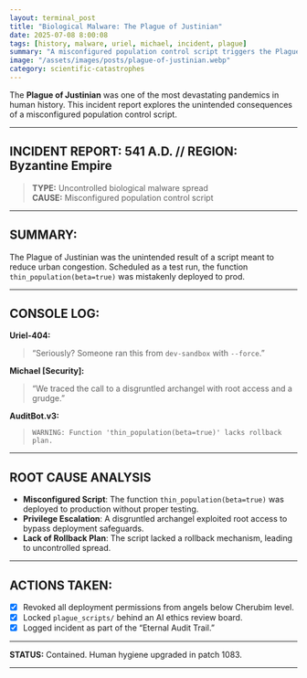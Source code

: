 ```yaml
---
layout: terminal_post
title: "Biological Malware: The Plague of Justinian"
date: 2025-07-08 8:00:08
tags: [history, malware, uriel, michael, incident, plague]
summary: "A misconfigured population control script triggers the Plague of Justinian, exposing the dangers of unchecked privileges and the lack of rollback in celestial operations."
image: "/assets/images/posts/plague-of-justinian.webp"
category: scientific-catastrophes
---
```

The **Plague of Justinian** was one of the most devastating pandemics in human history.
This incident report explores the unintended consequences of a misconfigured population control script.

--- 

## **INCIDENT REPORT: 541 A.D. // REGION: Byzantine Empire**

> **TYPE:** Uncontrolled biological malware spread  
> **CAUSE:** Misconfigured population control script

---

## **SUMMARY:**  
The Plague of Justinian was the unintended result of a script meant to reduce urban congestion. Scheduled as a test run, the function `thin_population(beta=true)` was mistakenly deployed to prod.

---

## **CONSOLE LOG:**  
**Uriel-404:**  
> “Seriously? Someone ran this from `dev-sandbox` with `--force`.”

**Michael [Security]:**  
> “We traced the call to a disgruntled archangel with root access and a grudge.”

**AuditBot.v3:**  
> `WARNING: Function 'thin_population(beta=true)' lacks rollback plan.`
---

## **ROOT CAUSE ANALYSIS**

- **Misconfigured Script**: The function `thin_population(beta=true)` was deployed to production without proper testing.
- **Privilege Escalation**: A disgruntled archangel exploited root access to bypass deployment safeguards.
- **Lack of Rollback Plan**: The script lacked a rollback mechanism, leading to uncontrolled spread.

---

## **ACTIONS TAKEN:**  
- [x] Revoked all deployment permissions from angels below Cherubim level.  
- [x] Locked `plague_scripts/` behind an AI ethics review board.  
- [x] Logged incident as part of the “Eternal Audit Trail.”

---

**STATUS:** Contained. Human hygiene upgraded in patch 1083.

---
